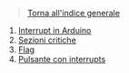>[Torna all'indice generale](index.md)
1. [Interrupt in Arduino](interruptsbase.md)
2. [Sezioni critiche](intsezionicritiche.md)
3. [Flag](intflag.md)
4. [Pulsante con interrupts](intpulsante.md)
